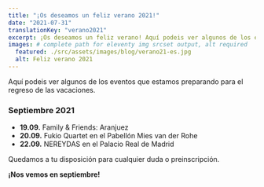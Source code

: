 ```yaml
---
title: "¡Os deseamos un feliz verano 2021!"
date: "2021-07-31"
translationKey: "verano2021"
excerpt: ¡Os deseamos un feliz verano! Aquí podeis ver algunos de los eventos que estamos preparando para el regreso de las vacaciones.
images: # complete path for eleventy img srcset output, alt required
  featured: ./src/assets/images/blog/verano21-es.jpg
  alt: Feliz verano 2021
---
```


Aquí podeis ver algunos de los eventos que estamos preparando para el regreso de las vacaciones.

### Septiembre 2021

- **19.09.** Family & Friends: Aranjuez
- **20.09.** Fukio Quartet en el Pabellón Mies van der Rohe
- **22.09.** NEREYDAS en el Palacio Real de Madrid

Quedamos a tu disposición para cualquier duda o preinscripción.

**¡Nos vemos en septiembre!**
